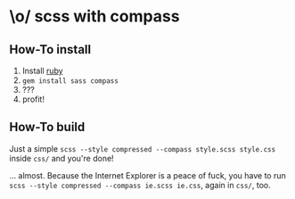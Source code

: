 \o/ scss with compass
=====================

How-To install
--------------
1. Install [ruby](http://www.ruby-lang.org/)
2. `gem install sass compass`
3. ???
4. profit!

How-To build
------------
Just a simple `scss --style compressed --compass style.scss style.css` inside `css/` and you're done!

… almost. Because the Internet Explorer is a peace of fuck, you have to run `scss --style compressed --compass ie.scss ie.css`, again in `css/`, too.